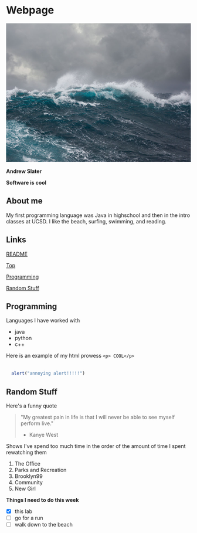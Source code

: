 # Webpage

![Waves](/Stormy-Ocean-Waves.jpeg)

__Andrew Slater__

**Software is cool**

## About me

My first programming language was Java in highschool and then in the intro classes at UCSD. I like the beach, surfing, swimming, and reading. 


## Links
[README](README.md)

[Top](https://github.com/ajslaterhb2000/PagesProject/blob/main/index.md#webpage)

[Programming](https://github.com/ajslaterhb2000/PagesProject/blob/main/index.md#programming)

[Random Stuff](https://github.com/ajslaterhb2000/PagesProject/blob/main/index.md#random-stuff)
## Programming 

Languages I have worked with
* java
* python
* c++

Here is an example of my html prowess `<p> COOL</p>`

```javascript

  alert("annoying alert!!!!!")

```


## Random Stuff 
Here's a funny quote 

>"My greatest pain in life is that I will never be able to see myself perform live."
> - Kanye West



Shows I've spend too much time in the order of the amount of time I spent rewatching them

1. The Office
2. Parks and Recreation
3. Brooklyn99
4. Community
5. New Girl

__Things I need to do this week__
- [x] this lab
- [ ] go for a run
- [ ] walk down to the beach

